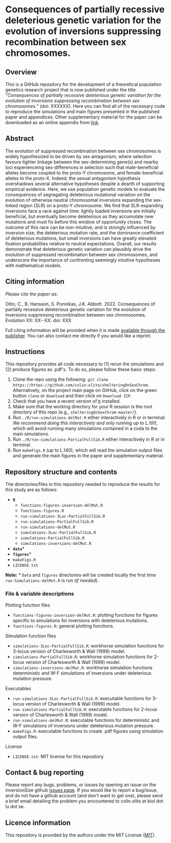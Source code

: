 # Consequences of partially recessive deleterious genetic variation for the evolution of inversions suppressing recombination between sex chromosomes.

## Overview

This is a GitHub repository for the development of a theoretical population genetics research project that is now published under the title "*Consequences of partially recessive deleterious genetic variation for the evolution of inversions suppressing recombination between sex chromosomes.*" (doi: XXXXXX). Here you can find all of the necessary code to reproduce the simulations and main figures presented in the published paper and appendices. Other supplementary material for the paper can be downloaded as an online appendix from [link](URL).


## Abstract

The evolution of suppressed recombination between sex chromosomes is widely hypothesized to be driven by sex antagonism, where selection favours tighter linkage between the sex-determining gene(s) and nearby loci experienceing sex-differences in selection such that male-beneficial alleles become coupled to the proto-Y chromosome, and female-beneficial alleles to the proto-X. Indeed, the sexual antagonism hypothesis overshadows several alternative hypotheses despite a dearth of supporting empirical evidence. Here, we use population genetic models to evaluate the consequences of segregating deleterious mutational variation on the evolution of otherwise neutral chromosomal inversions expanding the sex-linked region (SLR) on a proto-Y chromosome. We find that SLR-expanding inversions face a race against time: lightly loaded inversions are initially beneficial, but eventually become deleterious as they accumulate new mutations and must fix before this window of opportunity closes. The outcome of this race can be non-intuitive, and is strongly influenced by inversion size, the deleterious mutation rate, and the dominance coefficient of deleterious mutations, but small inversions can have greatly elevated fixation probabilities relative to neutral expectations. Overall, our results demonstrate that deleterious genetic variation can plausibly drive the evolution of suppressed recombination between sex chromosomes, and underscore the importance of confronting seemingly intuitive hypotheses with mathematical models.



## Citing information
*Please cite the paper as*:

Olito, C., B. Hansson, S. Ponnikas, J.K. Abbott. 2022. Consequences of partially recessive deleterious genetic variation for the evolution of inversions suppressing recombination between sex chromosomes. *Evolution* XX: XX--XX. doi: XXX

Full citing information will be provided when it is made [available through the publisher](https://onlinelibrary.wiley.com/toc/15585646/0/0). You can also contact me directly if you would like a reprint. 



##  Instructions

This repository provides all code necessary to (1) rerun the simulations and (2) produce figures as .pdf's. To do so, please follow these basic steps:

1. Clone the repo using the following: `git clone https://https://github.com/colin-olito/shelteringOnSexChrom`. Alternatively, on the project main page on GitHub, click on the green button `clone` or `download` and then click on `Download ZIP`.  
2. Check that you have a recent version of [`R`](https://www.r-project.org/) installed. 
3. Make sure that the working directory for your R session is the root directory of this repo (e.g., `shelteringOnSexChrom-master/`).
4. Run `./R/run-simulations-delMut.R` either interactively in R or in terminal. *We recommend doing this interactively and only running up to L.100*, which will avoid running many simulations contained in a coda to the main simulations.
5. Run `./R/run-simulations-PartialFullSib.R` either interactively in R or in terminal.
6. Run `makeFigs.R` (up to L.140), which will read the simulation output files and generate the main figures in the paper and supplementary material.  



## Repository structure and contents 

The directories/files in this repository needed to reproduce the results for this study are as follows:  

- **`R`**   
	- `functions-figures-inversion-delMut.R`  
	- `functions-figures.R`  
	- `run-simulations-3Loc-PartialFullSib.R`  
	- `run-simulations-PartialFullSib.R`  
	- `run-simulations-delMut.R`  
	- `simulations-3Loc-PartialFullSib.R`  
	- `simulations-PartialFullSib.R`  
	- `simulations-inversions-delMut.R`  
- **`data`***  
- **`figures`***  
- `makeFigs.R`  
- `LICENSE.txt`   

**Note:** * `Data` and `figures` directories will be created locally the first time `run-Simulations-delMut.R` is run (*if needed*).


### File & variable descriptions

Plotting function files
- `functions-figures-inversion-delMut.R`: plotting functions for figures specific to simulations for inversions with deleterious mutations.  
- `functions-figures.R`: general plotting functions.   

Simulation function files
- `simulations-3Loc-PartialFullSib.R`: workhorse simulation functions for 3-locus version of Charlesworth & Wall (1999) model.   
- `simulations-PartialFullSib.R`: workhorse simulation functions for 2-locus version of Charlesworth & Wall (1999) model.   
- `simulations-inversions-delMut.R`: workhorse simulation functions deterministic and W-F simulations of inversions under deleterious mutation pressure.   

Executables
- `run-simulations-3Loc-PartialFullSib.R`: executable functions for 3-locus version of Charlesworth & Wall (1999) model.   
- `run-simulations-PartialFullSib.R`: executable functions for 2-locus version of Charlesworth & Wall (1999) model.   
- `run-simulations-delMut.R`: executable functions for deterministic and W-F simulations of inversions under deleterious mutation pressure.   
- `makeFigs.R`: executable functions to create .pdf figures using simulation output files.

License    
- `LICENSE.txt`: MIT license for this repository.  


## Contact & bug reporting

Please report any bugs, problems, or issues by opening an issue on the inversionSize github [issues page](https://github.com/colin-olito/shelteringOnSexChrom/issues). If you would like to report a bug/issue, and do not have a github account (and don't want to get one), please send a brief email detailing the problem you encountered to colin.olito at biol dot lu dot se.



## Licence information

This repository is provided by the authors under the MIT License ([MIT](https://opensource.org/licenses/MIT)).